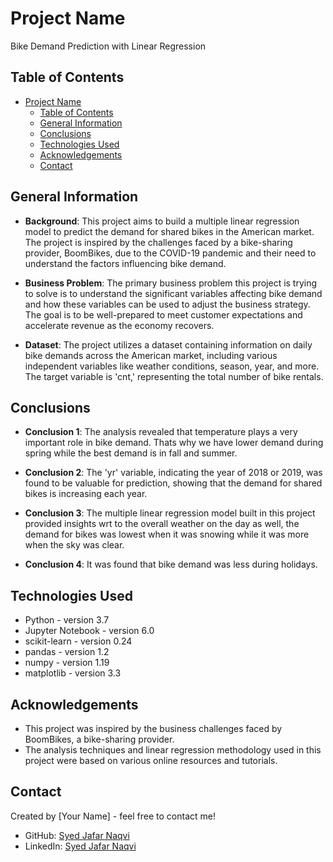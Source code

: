 # Project Name
Bike Demand Prediction with Linear Regression

## Table of Contents
- [Project Name](#project-name)
  - [Table of Contents](#table-of-contents)
  - [General Information](#general-information)
  - [Conclusions](#conclusions)
  - [Technologies Used](#technologies-used)
  - [Acknowledgements](#acknowledgements)
  - [Contact](#contact)

## General Information
- **Background**: This project aims to build a multiple linear regression model to predict the demand for shared bikes in the American market. The project is inspired by the challenges faced by a bike-sharing provider, BoomBikes, due to the COVID-19 pandemic and their need to understand the factors influencing bike demand.

- **Business Problem**: The primary business problem this project is trying to solve is to understand the significant variables affecting bike demand and how these variables can be used to adjust the business strategy. The goal is to be well-prepared to meet customer expectations and accelerate revenue as the economy recovers.

- **Dataset**: The project utilizes a dataset containing information on daily bike demands across the American market, including various independent variables like weather conditions, season, year, and more. The target variable is 'cnt,' representing the total number of bike rentals.

## Conclusions
- **Conclusion 1**: The analysis revealed that temperature plays a very important role in bike demand. Thats why we have lower demand during spring while the best demand is in fall and summer.

- **Conclusion 2**: The 'yr' variable, indicating the year of 2018 or 2019, was found to be valuable for prediction, showing that the demand for shared bikes is increasing each year.

- **Conclusion 3**: The multiple linear regression model built in this project provided insights wrt to the overall weather on the day as well, the demand for bikes was lowest when it was snowing while it was more when the sky was clear.

- **Conclusion 4**: It was found that bike demand was less during holidays.

## Technologies Used
- Python - version 3.7
- Jupyter Notebook - version 6.0
- scikit-learn - version 0.24
- pandas - version 1.2
- numpy - version 1.19
- matplotlib - version 3.3

## Acknowledgements
- This project was inspired by the business challenges faced by BoomBikes, a bike-sharing provider.
- The analysis techniques and linear regression methodology used in this project were based on various online resources and tutorials.

## Contact
Created by [Your Name] - feel free to contact me!
- GitHub: [Syed Jafar Naqvi](https://github.com/naqvijafar91)
- LinkedIn: [Syed Jafar Naqvi](https://www.linkedin.com/in/syed-jafar-naqvi-343698a9/)

<!-- Optional -->
<!-- ## License -->
<!-- This project is open source and available under the [... License](). -->

<!-- You don't have to include all sections - just the ones relevant to your project -->
